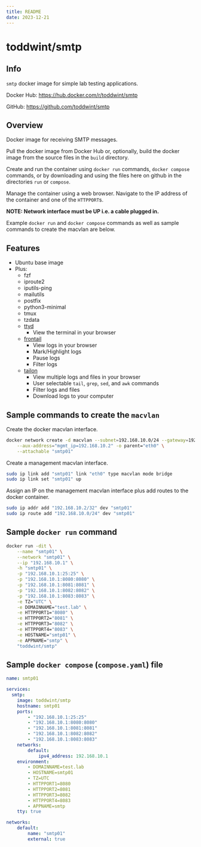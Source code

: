 ```yaml
---
title: README
date: 2023-12-21
---
```


# toddwint/smtp


## Info

`smtp` docker image for simple lab testing applications.

Docker Hub: <https://hub.docker.com/r/toddwint/smtp>

GitHub: <https://github.com/toddwint/smtp>


## Overview

Docker image for receiving SMTP messages.

Pull the docker image from Docker Hub or, optionally, build the docker image from the source files in the `build` directory.

Create and run the container using `docker run` commands, `docker compose` commands, or by downloading and using the files here on github in the directories `run` or `compose`.

Manage the container using a web browser. Navigate to the IP address of the container and one of the `HTTPPORT`s.

**NOTE: Network interface must be UP i.e. a cable plugged in.**

Example `docker run` and `docker compose` commands as well as sample commands to create the macvlan are below.


## Features

- Ubuntu base image
- Plus:
  - fzf
  - iproute2
  - iputils-ping
  - mailutils
  - postfix
  - python3-minimal
  - tmux
  - tzdata
  - [ttyd](https://github.com/tsl0922/ttyd)
    - View the terminal in your browser
  - [frontail](https://github.com/mthenw/frontail)
    - View logs in your browser
    - Mark/Highlight logs
    - Pause logs
    - Filter logs
  - [tailon](https://github.com/gvalkov/tailon)
    - View multiple logs and files in your browser
    - User selectable `tail`, `grep`, `sed`, and `awk` commands
    - Filter logs and files
    - Download logs to your computer


## Sample commands to create the `macvlan`

Create the docker macvlan interface.

```bash
docker network create -d macvlan --subnet=192.168.10.0/24 --gateway=192.168.10.254 \
    --aux-address="mgmt_ip=192.168.10.2" -o parent="eth0" \
    --attachable "smtp01"
```

Create a management macvlan interface.

```bash
sudo ip link add "smtp01" link "eth0" type macvlan mode bridge
sudo ip link set "smtp01" up
```

Assign an IP on the management macvlan interface plus add routes to the docker container.

```bash
sudo ip addr add "192.168.10.2/32" dev "smtp01"
sudo ip route add "192.168.10.0/24" dev "smtp01"
```


## Sample `docker run` command

```bash
docker run -dit \
    --name "smtp01" \
    --network "smtp01" \
    --ip "192.168.10.1" \
    -h "smtp01" \
    -p "192.168.10.1:25:25" \
    -p "192.168.10.1:8080:8080" \
    -p "192.168.10.1:8081:8081" \
    -p "192.168.10.1:8082:8082" \
    -p "192.168.10.1:8083:8083" \
    -e TZ="UTC" \
    -e DOMAINNAME="test.lab" \
    -e HTTPPORT1="8080" \
    -e HTTPPORT2="8081" \
    -e HTTPPORT3="8082" \
    -e HTTPPORT4="8083" \
    -e HOSTNAME="smtp01" \
    -e APPNAME="smtp" \
    "toddwint/smtp"
```


## Sample `docker compose` (`compose.yaml`) file

```yaml
name: smtp01

services:
  smtp:
    image: toddwint/smtp
    hostname: smtp01
    ports:
        - "192.168.10.1:25:25"
        - "192.168.10.1:8080:8080"
        - "192.168.10.1:8081:8081"
        - "192.168.10.1:8082:8082"
        - "192.168.10.1:8083:8083"
    networks:
        default:
            ipv4_address: 192.168.10.1
    environment:
        - DOMAINNAME=test.lab
        - HOSTNAME=smtp01
        - TZ=UTC
        - HTTPPORT1=8080
        - HTTPPORT2=8081
        - HTTPPORT3=8082
        - HTTPPORT4=8083
        - APPNAME=smtp
    tty: true

networks:
    default:
        name: "smtp01"
        external: true
```
